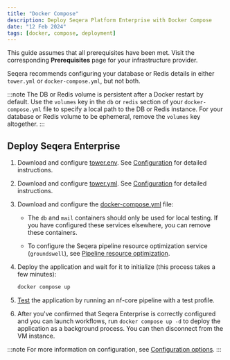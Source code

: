 ```yaml
---
title: "Docker Compose"
description: Deploy Seqera Platform Enterprise with Docker Compose
date: "12 Feb 2024"
tags: [docker, compose, deployment]
---
```


This guide assumes that all prerequisites have been met. Visit the corresponding **Prerequisites** page for your infrastructure provider.

Seqera recommends configuring your database or Redis details in either `tower.yml` or `docker-compose.yml`, but not both.

:::note
The DB or Redis volume is persistent after a Docker restart by default. Use the `volumes` key in the `db` or `redis` section of your `docker-compose.yml` file to specify a local path to the DB or Redis instance. For your database or Redis volume to be ephemeral, remove the `volumes` key altogether.
:::

## Deploy Seqera Enterprise

1. Download and configure [tower.env](_templates/docker/tower.env). See [Configuration](../enterprise/configuration/overview.mdx#basic-configuration) for detailed instructions.

2. Download and configure [tower.yml](_templates/docker/tower.yml). See [Configuration](../enterprise/configuration/overview.mdx#basic-configuration) for detailed instructions.

3. Download and configure the [docker-compose.yml](_templates/docker/docker-compose.yml) file:

      - The `db` and `mail` containers should only be used for local testing. If you have configured these services elsewhere, you can remove these containers.

      - To configure the Seqera pipeline resource optimization service (`groundswell`), see [Pipeline resource optimization](./configuration/pipeline_optimization.mdx).

4. Deploy the application and wait for it to initialize (this process takes a few minutes):

      ```bash
      docker compose up
      ```

5. [Test](./testing.mdx) the application by running an nf-core pipeline with a test profile.

6. After you've confirmed that Seqera Enterprise is correctly configured and you can launch workflows, run `docker compose up -d` to deploy the application as a background process. You can then disconnect from the VM instance.

:::note
For more information on configuration, see [Configuration options](./configuration/overview.mdx).
:::
